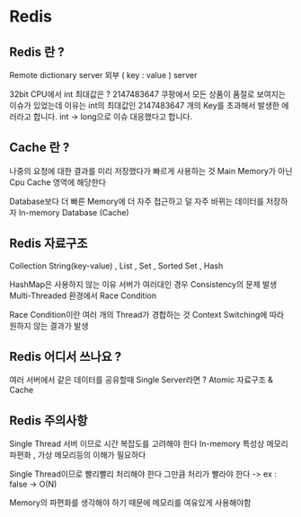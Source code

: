 # Redis 

## Redis 란 ? 
Remote dictionary server 
외부 ( key : value ) server 

32bit CPU에서 int 최대값은 ? 
2147483647
쿠팡에서 모든 상품이 품절로 보여지는 이슈가 있었는데 
이유는 int의 최대값인 2147483647 개의 Key를 초과해서 발생한
에러라고 합니다. int -> long으로 이슈 대응했다고 합니다. 

## Cache 란 ? 
나중의 요청에 대한 결과를 미리 저장했다가 빠르게 사용하는 것 
Main Memory가 아닌 Cpu Cache 영역에 해당한다 

Database보다 더 빠른 Memory에 더 자주 접근하고 덜 자주 바뀌는 데이터를 저장하자 
In-memory Database (Cache) 

## Redis 자료구조 
Collection 
String(key-value) , List , Set , Sorted Set , Hash 

HashMap은 사용하지 않는 이유 
서버가 여러대인 경우 Consistency의 문제 발생 
Multi-Threaded 환경에서 Race Condition 

Race Condition이란 여러 개의 Thread가 경합하는 것
Context Switching에 따라 원하지 않는 결과가 발생 

## Redis 어디서 쓰나요 ? 
여러 서버에서 같은 데이터를 공유할때
Single Server라면 ? Atomic 자료구조 & Cache

## Redis 주의사항
Single Thread 서버 이므로 시간 복잡도를 고려해야 한다 
In-memory 특성상 메모리 파편화 , 가상 메모리등의 이해가 필요하다 

Single Thread이므로 빨리빨리 처리해야 한다 
그만큼 처리가 빨라야 한다 -> ex : false -> O(N) 

Memory의 파편화를 생각해야 하기 때문에 메모리를 여유있게 사용해야함

